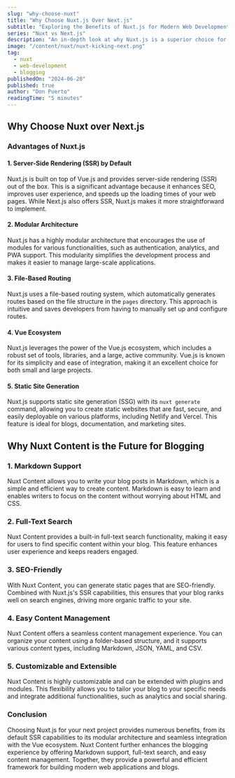 ```yaml
---
slug: "why-choose-nuxt"
title: "Why Choose Nuxt.js Over Next.js"
subtitle: "Exploring the Benefits of Nuxt.js for Modern Web Development"
series: "Nuxt vs Next.js"
description: "An in-depth look at why Nuxt.js is a superior choice for developers over Next.js, particularly for blogging using Nuxt Content."
image: "/content/nuxt/nuxt-kicking-next.png"
tag:
  - nuxt
  - web-development
  - blogging
publishedOn: "2024-06-20"
published: true
author: "Don Puerto"
readingTime: "5 minutes"
---
```


## Why Choose Nuxt over Next.js

### Advantages of Nuxt.js

#### 1. **Server-Side Rendering (SSR) by Default**

Nuxt.js is built on top of Vue.js and provides server-side rendering (SSR) out of the box. This is a significant advantage because it enhances SEO, improves user experience, and speeds up the loading times of your web pages. While Next.js also offers SSR, Nuxt.js makes it more straightforward to implement.

#### 2. **Modular Architecture**

Nuxt.js has a highly modular architecture that encourages the use of modules for various functionalities, such as authentication, analytics, and PWA support. This modularity simplifies the development process and makes it easier to manage large-scale applications.

#### 3. **File-Based Routing**

Nuxt.js uses a file-based routing system, which automatically generates routes based on the file structure in the `pages` directory. This approach is intuitive and saves developers from having to manually set up and configure routes.

#### 4. **Vue Ecosystem**

Nuxt.js leverages the power of the Vue.js ecosystem, which includes a robust set of tools, libraries, and a large, active community. Vue.js is known for its simplicity and ease of integration, making it an excellent choice for both small and large projects.

#### 5. **Static Site Generation**

Nuxt.js supports static site generation (SSG) with its `nuxt generate` command, allowing you to create static websites that are fast, secure, and easily deployable on various platforms, including Netlify and Vercel. This feature is ideal for blogs, documentation, and marketing sites.

## Why Nuxt Content is the Future for Blogging

### 1. **Markdown Support**

Nuxt Content allows you to write your blog posts in Markdown, which is a simple and efficient way to create content. Markdown is easy to learn and enables writers to focus on the content without worrying about HTML and CSS.

### 2. **Full-Text Search**

Nuxt Content provides a built-in full-text search functionality, making it easy for users to find specific content within your blog. This feature enhances user experience and keeps readers engaged.

### 3. **SEO-Friendly**

With Nuxt Content, you can generate static pages that are SEO-friendly. Combined with Nuxt.js's SSR capabilities, this ensures that your blog ranks well on search engines, driving more organic traffic to your site.

### 4. **Easy Content Management**

Nuxt Content offers a seamless content management experience. You can organize your content using a folder-based structure, and it supports various content types, including Markdown, JSON, YAML, and CSV.

### 5. **Customizable and Extensible**

Nuxt Content is highly customizable and can be extended with plugins and modules. This flexibility allows you to tailor your blog to your specific needs and integrate additional functionalities, such as analytics and social sharing.

### Conclusion

Choosing Nuxt.js for your next project provides numerous benefits, from its default SSR capabilities to its modular architecture and seamless integration with the Vue ecosystem. Nuxt Content further enhances the blogging experience by offering Markdown support, full-text search, and easy content management. Together, they provide a powerful and efficient framework for building modern web applications and blogs.
